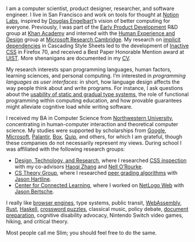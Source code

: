 I am a computer scientist, product designer, researcher, and software engineer.
I live in San Francisco and work on tools for thought at [Notion Labs](https://notion.so/about), inspired by [Douglas Engelbart](https://en.wikipedia.org/wiki/Douglas_Engelbart)&rsquo;s vision of better computing for everyone.
Previously, I was part of the [Early Product Development](https://early.khanacademy.org/) R&D group at [Khan Academy](https://khanacademy.org) and interned with the [Human Experience and Design](https://hxd.research.microsoft.com/) group at [Microsoft Research Cambridge](https://www.microsoft.com/en-us/research/lab/microsoft-research-cambridge/). My research on [implicit dependencies](https://slim.computer/assets/papers/ply-uist.pdf) in Cascading Style Sheets led to the development of [Inactive CSS](https://hacks.mozilla.org/2019/10/firefox-70-a-bountiful-release-for-all/#developertools) in Firefox 70, and received a Best Paper Honorable Mention award at [UIST](http://uist.acm.org/uist2018/). More shenanigans are documented in my [CV](assets/cv-lim.pdf).

My research interests span programming languages, human factors, learning sciences, and personal computing.
I&rsquo;m interested in _programming languages as user interfaces_: in short, how language design affects the way people think about and write programs.
For instance, I ask questions about the [usability of static and gradual type systems](https://twitter.com/soylentqueen/status/1140838786043002881), the role of functional programming within computing education, and how provable guarantees might alleviate cognitive load while writing software. 

I received my BA in Computer Science from [Northwestern University](http://northwestern.edu), concentrating in human-computer interaction and theoretical computer science.
My studies were supported by scholarships from [Google](https://buildyourfuture.withgoogle.com/scholarships/google-lime-scholarship/), [Microsoft](https://careers.microsoft.com/us/en/usscholarshipprogram), [Palantir](https://www.palantir.com/students/scholarship/wit-north-america/), [Box](http://www.boxdiversityscholarship.com/), [Quip](https://quip.com/scholarship), and others, for which I am grateful, though these companies do not necessarily represent my views.
During school I was affiliated with the following research groups:

- [Design, Technology, and Research](http://dtr.northwestern.edu/), where I researched [CSS inspection](https://www.youtube.com/watch?v=n2dFxxBh2K4) with my co-advisors [Haoqi Zhang](http://users.eecs.northwestern.edu/~hq) and [Nell O&rsquo;Rourke](http://www.eleanorourke.com).
- [CS Theory Group](https://theory.cs.northwestern.edu/), where I researched [peer grading algorithms](https://www.nsf.gov/awardsearch/showAward?AWD_ID=1733860) with [Jason Hartline](https://sites.northwestern.edu/hartline).
- [Center for Connected Learning](http://ccl.northwestern.edu/), where I worked on [NetLogo Web](https://netlogoweb.org/) with [Jason Bertsche](https://github.com/TheBizzle).

I really like [browser engines](https://servo.org/), type systems, public transit, [WebAssembly](https://webassembly.org/), [Rust](https://www.rust-lang.org/en-US/), [Haskell](https://www.haskell.org), [crossword puzzles](https://twitter.com/soylentqueen/status/1002202872266874880), classical music, policy debate, [document preparation](https://pandoc.org/), cognitive disability advocacy, Nintendo Switch video games, hiking, and critical theory.

Most people call me Slim; you should feel free to do the same.
